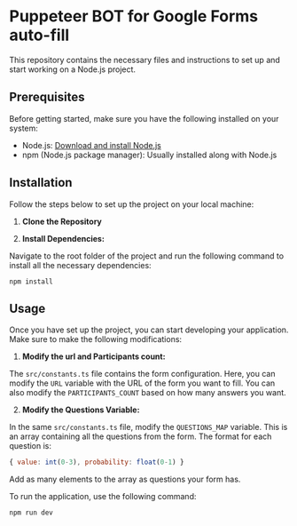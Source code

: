 # Puppeteer BOT for Google Forms auto-fill

This repository contains the necessary files and instructions to set up and start working on a Node.js project.

## Prerequisites

Before getting started, make sure you have the following installed on your system:

- Node.js: [Download and install Node.js](https://nodejs.org/)
- npm (Node.js package manager): Usually installed along with Node.js

## Installation

Follow the steps below to set up the project on your local machine:

1. **Clone the Repository**

2. **Install Dependencies:**

Navigate to the root folder of the project and run the following command to install all the necessary dependencies:

```shell
npm install
```

## Usage

Once you have set up the project, you can start developing your application. Make sure to make the following modifications:

1. **Modify the url and Participants count:**

The `src/constants.ts` file contains the form configuration. Here, you can modify the `URL` variable with the URL of the form you want to fill. You can also modify the `PARTICIPANTS_COUNT` based on how many answers you want.

2. **Modify the Questions Variable:**

In the same `src/constants.ts` file, modify the `QUESTIONS_MAP` variable. This is an array containing all the questions from the form. The format for each question is:

```js
{ value: int(0-3), probability: float(0-1) }
```

Add as many elements to the array as questions your form has.

To run the application, use the following command:

```shell
npm run dev
```
